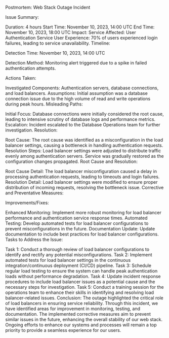 Postmortem: Web Stack Outage Incident

Issue Summary:

Duration: 4 hours
Start Time: November 10, 2023, 14:00 UTC
End Time: November 10, 2023, 18:00 UTC
Impact:
Service Affected: User Authentication Service
User Experience: 70% of users experienced login failures, leading to service unavailability.
Timeline:

Detection Time: November 10, 2023, 14:00 UTC

Detection Method: Monitoring alert triggered due to a spike in failed authentication attempts.

Actions Taken:

Investigated Components: Authentication servers, database connections, and load balancers.
Assumptions: Initial assumption was a database connection issue due to the high volume of read and write operations during peak hours.
Misleading Paths:

Initial Focus: Database connections were initially considered the root cause, leading to intensive scrutiny of database logs and performance metrics.
Escalation: Incident escalated to the Database Operations team for further investigation.
Resolution:

Root Cause: The root cause was identified as a misconfiguration in the load balancer settings, causing a bottleneck in handling authentication requests.
Resolution Steps: Load balancer settings were adjusted to distribute traffic evenly among authentication servers. Service was gradually restored as the configuration changes propagated.
Root Cause and Resolution:

Root Cause Detail: The load balancer misconfiguration caused a delay in processing authentication requests, leading to timeouts and login failures.
Resolution Detail: Load balancer settings were modified to ensure proper distribution of incoming requests, resolving the bottleneck issue.
Corrective and Preventative Measures:

Improvements/Fixes:

Enhanced Monitoring: Implement more robust monitoring for load balancer performance and authentication service response times.
Automated Testing: Develop automated tests for load balancer configurations to prevent misconfigurations in the future.
Documentation Update: Update documentation to include best practices for load balancer configurations.
Tasks to Address the Issue:

Task 1: Conduct a thorough review of load balancer configurations to identify and rectify any potential misconfigurations.
Task 2: Implement automated tests for load balancer settings in the continuous integration/continuous deployment (CI/CD) pipeline.
Task 3: Schedule regular load testing to ensure the system can handle peak authentication loads without performance degradation.
Task 4: Update incident response procedures to include load balancer issues as a potential cause and the necessary steps for investigation.
Task 5: Conduct a training session for the operations team to enhance their skills in identifying and resolving load balancer-related issues.
Conclusion:
The outage highlighted the critical role of load balancers in ensuring service reliability. Through this incident, we have identified areas for improvement in monitoring, testing, and documentation. The implemented corrective measures aim to prevent similar issues in the future, enhancing the overall stability of our web stack. Ongoing efforts to enhance our systems and processes will remain a top priority to provide a seamless experience for our users.
